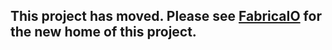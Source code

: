 ## This project has moved. Please see [FabricaIO](https://github.com/FabricaIO) for the new home of this project.
